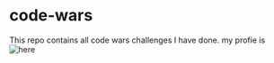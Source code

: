 # code-wars
This repo contains all code wars challenges I have done. my profie is ![here](https://www.codewars.com/users/connorman01)
